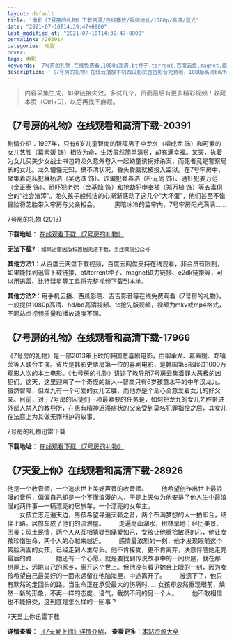 ```yaml
---
layout: default
title: '电影《7号房的礼物》下载资源/在线播放/视频地址/1080p/高清/蓝光'
date: "2021-07-10T14:39:47+0800"
last_modified_at: "2021-07-10T14:39:47+0800"
permalink: /20391/
categories: 电影
cover:
tags: 电影
keywords: '7号房的礼物,在线免费看,1080p高清,bt种子,torrent,百度云盘,magnet,磁力链,迅雷下载资源'
description: '《7号房的礼物》在线云播放手机西瓜影院吉吉影音免费看，1080p高清bd/hd未删减完整版和tc抢先枪版，mkv/mp4格式，附带bt/torrent种子、magnet/磁力链、百度云盘、网盘资源迅雷下载链接'
---
```


>内容采集生成，如果链接失效，多试几个，页面最后有更多精彩视频！收藏本页（Ctrl+D)，以后再找不麻烦。


## 《7号房的礼物》在线观看和高清下载-20391

剧情介绍：1997年，只有6岁儿童智商的智障男子李龙久（柳成龙 饰）和可爱的女儿艺胜（葛素媛 饰）相依为命，生活虽然简单清贫，却充满幸福。某天，执着为女儿买美少女战士书包的龙久意外卷入一起幼童诱拐奸杀案，而死者竟是警察局长的女儿。龙久懵懂无知，搞不清状况，昏头昏脑就被投入监狱。在7号牢房中，聚集着走私犯蘇杨浩（吴达洙 饰）、诈骗犯崔春浩（朴元尚 饰）、通奸犯姜万范（金正泰 饰）、恐吓犯老徐（金基灿 饰）和抢劫犯申奉植（郑万植 饰）等五毒俱全的“社会渣滓”。龙久孩子般纯洁的心渐渐感动了这几个“大坏蛋”，他们甚至不惜冒险将艺胜带入牢房与父亲相会。  　　黑暗冰冷的监牢内，7号牢房阳光满满……


7号房的礼物 (2013)

**下载地址**： [在线观看下载 《7号房的礼物》](https://www.btbtdy.me/btdy/dy1899.html) 


**无法下载?**：`如果迅雷因版权原因无法下载，关注微信公众号 `

**其他方法1**：从百度云网盘下载视频，百度云网盘支持在线观看，非会员有限制，如果能找到迅雷下载链接、bt/torrent种子、magnet磁力链接、e2dk链接等，可以用迅雷、比特彗星等工具将完整视频下载到本地。

**其他方法2**：用手机云播、西瓜影院、吉吉影音等在线免费观看《7号房的礼物》，一般提供1080p高清、hd/bd高清视频、tc抢先版视频，视频为mkv或mp4格式，不同站点视频质量和播放速度不同。


## 《7号房的礼物》在线观看和高清下载-17966

《7号房的礼物》是一部2013年上映的韩国悲喜剧电影，由柳承龙、葛素媛、郑镇荣等人联合主演。该片是韩影史票房第一位的喜剧电影，是韩国第8部超过1000万观影人次的本土电影。《七号房的礼物》讲述了教导所7号房云集着罪大恶极的凶犯们。这天，这里迎来了一个奇怪的新人--智商只有6岁孩童水平的中年汉龙九。虽然智障，但龙九有一个可爱的女儿艺胜，而他亦是个全心全意爱着女儿的好父亲。目前，对于7号房的囚徒们一项最紧要的任务是，如何把龙九的女儿艺胜带进外部人禁入的教导所，在患有精神迟滞症状的父亲受到莫名犯罪指控之后，其女儿在法庭上为其做无罪辩护的故事。


7号房的礼物迅雷下载

**下载地址**： [在线观看下载 《7号房的礼物》](https://www.993dy.com//vod-detail-id-30649.html) 


## 《7天爱上你》在线观看和高清下载-28926

他是一个收音师，一个追求世上美好声音的收音师。 　　他希望创作出世上最浪漫的音乐，偏偏自己却是一个不懂浪漫的人，于是上天似为他安排了他人生中最浪漫的两件事—一辆漂亮的居旅车，一个漂亮的女车主。<br />　　女孩立志走遍天边，男孩希望寻遍天籁之音，两个布满梦想的人一拍即合，结伴上路。居旅车成了他们的流浪屋。 　　走遍高山湖水，树林旱地；经历美景、困景；风土民情，两个人从互相猜疑到痛爱如己，女孩让他重拾敏感的心，他让女孩珍惜生命，两个人的心越来越近。 　　感情最浓烈的一刻，他才发现眼前这个笑脸满面的女孩，已经走到人生尽头。他不肯接受，更不肯离弃，决意伴随她走完最后的路&hellip;… 　　她还有一个心愿，就是要找到传说故事中的一间树屋，就在那树屋上，远眺自己的家乡，离开这个世上。但他没有看见她合上眼的一刻，因为女孩希望自己最美好的一面永远留在他脑海里，中途离开了。 　　被遗下了，他只有默然的走回头的路。当生命正在承受最大的伤痛时&hellip;…女孩却忽然重现眼前，焕然一新的形象，不再一样的态度、语气，截然不同的另一个人。 　　他不敢相信也不能接受，这到底是怎么样的一回事？


7天爱上你迅雷下载

**详情查看**： [《7天爱上你》详情介绍](/movie/28926/)， **查看更多**：[本站资源大全](/movie/t/all/)

